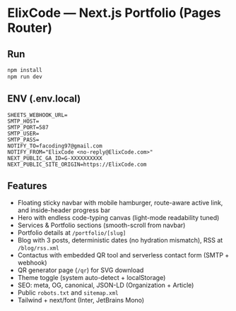 # ElixCode — Next.js Portfolio (Pages Router)

## Run

```bash
npm install
npm run dev
```

## ENV (.env.local)

```
SHEETS_WEBHOOK_URL=
SMTP_HOST=
SMTP_PORT=587
SMTP_USER=
SMTP_PASS=
NOTIFY_TO=facoding97@gmail.com
NOTIFY_FROM="ElixCode <no-reply@ElixCode.com>"
NEXT_PUBLIC_GA_ID=G-XXXXXXXXXX
NEXT_PUBLIC_SITE_ORIGIN=https://ElixCode.com
```

## Features

- Floating sticky navbar with mobile hamburger, route-aware active link, and inside-header progress bar
- Hero with endless code-typing canvas (light-mode readability tuned)
- Services & Portfolio sections (smooth-scroll from navbar)
- Portfolio details at `/portfolio/[slug]`
- Blog with 3 posts, deterministic dates (no hydration mismatch), RSS at `/blog/rss.xml`
- Contactus with embedded QR tool and serverless contact form (SMTP + webhook)
- QR generator page (`/qr`) for SVG download
- Theme toggle (system auto-detect + localStorage)
- SEO: meta, OG, canonical, JSON-LD (Organization + Article)
- Public `robots.txt` and `sitemap.xml`
- Tailwind + next/font (Inter, JetBrains Mono)

```

```
